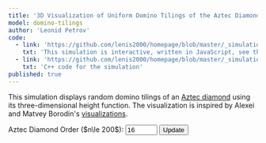 ```yaml
---
title: '3D Visualization of Uniform Domino Tilings of the Aztec Diamond'
model: domino-tilings
author: 'Leonid Petrov'
code:
  - link: 'https://github.com/lenis2000/homepage/blob/master/_simulations/domino_tilings/2025-04-17-aztec-uniform-3d.md'
    txt: 'This simulation is interactive, written in JavaScript, see the source code of this page at the link'
  - link: 'https://github.com/lenis2000/homepage/blob/master/_simulations/domino_tilings/2025-04-17-aztec-uniform-3d.cpp'
    txt: 'C++ code for the simulation'
published: true
---
```


<style>
  /* Ensure the canvas scales fully on wide screens and remains responsive on mobile */
  #aztec-canvas {
    width: 100%;
    height: 80vh; /* Use 80% of viewport height on large screens */
    vertical-align: top;
  }
  @media (max-width: 576px) {
    #aztec-canvas {
      height: 60vh;
    }
  }
</style>

<script src="https://cdn.jsdelivr.net/npm/three@0.132.2/build/three.min.js"></script>
<script src="https://cdn.jsdelivr.net/npm/three@0.132.2/examples/js/controls/OrbitControls.js"></script>
<script src="/js/2025-04-17-aztec-uniform-3d.js"></script>


This simulation displays random domino tilings of an <a href="https://mathworld.wolfram.com/AztecDiamond.html">Aztec diamond</a> using its three-dimensional height function. The visualization is inspired by Alexei and Matvey Borodin's <a href="https://math.mit.edu/~borodin/aztec.html">visualizations</a>.

<!-- Controls to change n -->
<div style="margin-bottom: 10px;">
  <label for="n-input">Aztec Diamond Order ($n\le 200$): </label>
  <input id="n-input" type="number" value="16" min="2" step="2" max="200" size="3">
  <button id="update-btn">Update</button>
  <span id="progress-indicator" style="font-weight: bold; margin-left: 10px;"></span>
</div>

<div id="aztec-canvas"></div>

<script>
Module.onRuntimeInitialized = async function() {
  const simulateAztec = Module.cwrap('simulateAztec','number',['number'],{async:true});
  const freeString    = Module.cwrap('freeString',null,['number']);
  const getProgress   = Module.cwrap('getProgress','number',[]);

  // Three.js setup
  let scene, camera, renderer, controls, dominoGroup;

  function initThreeJS() {
    scene = new THREE.Scene();
    scene.background = new THREE.Color(0xf0f0f0);
    const container = document.getElementById('aztec-canvas');
    const w = container.clientWidth, h = container.clientHeight;
    renderer = new THREE.WebGLRenderer({antialias:true});
    renderer.setSize(w,h);
    renderer.setPixelRatio(window.devicePixelRatio);
    // Enable OES_element_index_uint extension for WebGL 1 to support 32-bit indices
    renderer.getContext().getExtension('OES_element_index_uint');
    container.innerHTML = ''; container.appendChild(renderer.domElement);

    const frustum = 100, aspect = w/h;
    camera = new THREE.OrthographicCamera(
      -frustum*aspect/2, frustum*aspect/2,
       frustum/2, -frustum/2,
      1,1000
    );
    camera.position.set(0, 130, 0);
    camera.lookAt(0, 0, 0);

    scene.add(new THREE.AmbientLight(0xffffff,0.5));
    const dir = new THREE.DirectionalLight(0xffffff,0.8);
    dir.position.set(1,1,1).normalize();
    scene.add(dir);

    controls = new THREE.OrbitControls(camera, renderer.domElement);
    controls.enableDamping = true;
    controls.dampingFactor = 0.25;
    window.addEventListener('resize', onWindowResize);

    dominoGroup = new THREE.Group();
    scene.add(dominoGroup);

    animate();
  }

  function onWindowResize(){
    const container = document.getElementById('aztec-canvas');
    const w = container.clientWidth, h = container.clientHeight;
    const frustum = 100, aspect = w/h;
    camera.left = -frustum*aspect/2; camera.right = frustum*aspect/2;
    camera.top = frustum/2; camera.bottom = -frustum/2;
    camera.updateProjectionMatrix();
    renderer.setSize(w,h);
  }

  function animate(){
    requestAnimationFrame(animate);
    controls.update();
    renderer.render(scene, camera);
  }

  initThreeJS();

  // Calculate height function based on domino configuration
  // This implementation follows the algorithm from 2025-02-02-aztec-uniform.md
  function calculateHeightFunction(dominoes) {
    if (!dominoes || dominoes.length === 0) return new Map();

    // 1. Determine lattice unit (scaling factor)
    const minSidePx = Math.min(...dominoes.map(d => Math.min(d.w, d.h)));
    const unit = minSidePx / 2; // 2 lattice units → 1 short side
    if (unit <= 0) return new Map();

    // 2. Convert each domino to (orient, sign, gx, gy)
    const dominoData = dominoes.map(d => {
      const horiz = d.w > d.h;
      const orient = horiz ? 0 : 1;
      const sign = horiz
        ? (d.color === "green" ? -1 : 1)   // horizontal: green = −1, blue = +1
        : (d.color === "yellow" ? -1 : 1);  // vertical: yellow = −1, red = +1
      const gx = Math.round(d.x / unit);   // lattice coordinates
      const gy = Math.round(d.y / unit);
      return [orient, sign, gx, gy];
    });

    // 3. Build graph with height increments
    const adj = new Map();

    function addEdge(v1, v2, dh) {
      const v1Key = `${v1[0]},${v1[1]}`;
      const v2Key = `${v2[0]},${v2[1]}`;

      if (!adj.has(v1Key)) adj.set(v1Key, []);
      if (!adj.has(v2Key)) adj.set(v2Key, []);

      adj.get(v1Key).push([v2Key, dh]);
      adj.get(v2Key).push([v1Key, -dh]);
    }

    dominoData.forEach(([o, s, x, y]) => {
      if (o === 0) { // horizontal (4×2)
        const TL = [x, y+2], TM = [x+2, y+2], TR = [x+4, y+2];
        const BL = [x, y], BM = [x+2, y], BR = [x+4, y];

        addEdge(TL, TM, -s); addEdge(TM, TR, s);
        addEdge(BL, BM, s); addEdge(BM, BR, -s);
        addEdge(TL, BL, s); addEdge(TM, BM, 3*s);
        addEdge(TR, BR, s);
      } else { // vertical (2×4)
        const TL = [x, y+4], TR = [x+2, y+4];
        const ML = [x, y+2], MR = [x+2, y+2];
        const BL = [x, y], BR = [x+2, y];

        addEdge(TL, TR, -s); addEdge(ML, MR, -3*s); addEdge(BL, BR, -s);
        addEdge(TL, ML, s); addEdge(ML, BL, -s);
        addEdge(TR, MR, -s); addEdge(MR, BR, s);
      }
    });

    // 4. Breadth-first integration of heights
    const verts = Array.from(adj.keys()).map(k => {
      const [gx, gy] = k.split(',').map(Number);
      return {k, gx, gy};
    });

    // Find the "bottom-left" vertex as the root
    const root = verts.reduce((a, b) =>
      (a.gy < b.gy) || (a.gy === b.gy && a.gx <= b.gx) ? a : b
    ).k;

    const heights = new Map([[root, 0]]);
    const queue = [root];

    while (queue.length > 0) {
      const v = queue.shift();
      for (const [w, dh] of adj.get(v)) {
        if (!heights.has(w)) {
          heights.set(w, heights.get(v) + dh);
          queue.push(w);
        }
      }
    }

    // Create a map of vertex coordinates to height values
    const finalHeights = new Map();
    heights.forEach((h, key) => {
      const [x, y] = key.split(',').map(Number);
      // Important: negate the height as per the requirements
      finalHeights.set(`${x},${y}`, -h);
    });

    return finalHeights;
  }

  // Create a 3D face for a domino with its height function
  function createDominoFaces(domino, heightMap, scale) {
    const oddI = domino.color === "blue" || domino.color === "yellow";
    const oddJ = domino.color === "blue" || domino.color === "red";

    const isHorizontal = domino.w > domino.h;
    const color = domino.color;

    // Determine coordinates for each vertex
    let pts;
    if (isHorizontal) {
      // horizontal domino (blue or green)
      const w = 4, h = 2;
      const x = domino.x;
      const y = domino.y;

      pts = [
        [x, y+h],    // top-left
        [x+w, y+h],  // top-right
        [x+w, y],    // bottom-right
        [x, y],      // bottom-left
        [x+w/2, y+h],// top-mid
        [x+w/2, y]   // bottom-mid
      ];
    } else {
      // vertical domino (yellow or red)
      const w = 2, h = 4;
      const x = domino.x;
      const y = domino.y;

      pts = [
        [x, y],      // bottom-left
        [x, y+h],    // top-left
        [x+w, y+h],  // top-right
        [x+w, y],    // bottom-right
        [x, y+h/2],  // left-mid
        [x+w, y+h/2] // right-mid
      ];
    }

    // Map points to 3D coordinates with heights
    const vertices = [];
    const unit = isHorizontal ? domino.w / 4 : domino.h / 4;

    for (const [x, y] of pts) {
      const gridX = Math.round(x / unit);
      const gridY = Math.round(y / unit);
      const key = `${gridX},${gridY}`;

      // Get height for this vertex (default to 0 if not found)
      let z = 0;
      if (heightMap.has(key)) {
        z = heightMap.get(key);
      }

      // Apply scale and shifts
      const adjustedXShift = -0.5 + (isHorizontal ? 0 : 0);
      const adjustedYShift = 1.5 + (isHorizontal ? 0 : 0);

      vertices.push([
        x / 2.0 + adjustedXShift,
        z,  // z is the height
        y / 2.0 + adjustedYShift
      ]);
    }

    return {
      color: color,
      vertices: vertices
    };
  }

  async function updateVisualization(n) {
    // clear previous
    while(dominoGroup.children.length){
      const m = dominoGroup.children[0];
      dominoGroup.remove(m);
      m.geometry.dispose();
      m.material.dispose();
    }

    // start progress polling
    document.getElementById("progress-indicator").innerText = "Sampling... (0%)";
    const poll = setInterval(()=>{
      const p = getProgress();
      document.getElementById("progress-indicator").innerText = `Sampling... (${p}%)`;
      if(p>=100) clearInterval(poll);
    },100);

    try {
      // Get the domino configuration from the C++ code
      const ptr = await simulateAztec(n);
      let raw = Module.UTF8ToString(ptr);
      freeString(ptr);

      const dominoes = JSON.parse(raw);
      if (dominoes.error) throw new Error(dominoes.error);

      document.getElementById("progress-indicator").innerText = "Calculating height function...";

      // Calculate the height function
      const heightMap = calculateHeightFunction(dominoes);

      // Scale factor based on n
      const scale = 60/(2*n);

      // Colors for the materials
      const colors = {
        blue:   0x4363d8,
        green:  0x3cb44b,
        red:    0xe6194b,
        yellow: 0xffe119
      };

      // Create the 3D faces with proper heights
      document.getElementById("progress-indicator").innerText = "Rendering...";

      const faces = dominoes.map(domino => createDominoFaces(domino, heightMap, scale));
      const total = faces.length;

      // Batch processing of faces for better performance
      let idx = 0;
      function batch(start) {
        const end = Math.min(start + 500, total);
        for (let i = start; i < end; i++) {
          const f = faces[i];
          if (!f || !f.color || !Array.isArray(f.vertices)) continue;

          try {
            const geom = new THREE.BufferGeometry();
            // Vertices positions
            const pos = [];
            for (const v of f.vertices) {
              pos.push(v[0]*scale, v[1]*scale, v[2]*scale);
            }

            geom.setAttribute(
              'position',
              new THREE.Float32BufferAttribute(pos, 3)
            );

            // Triangulation indices
            const isH = (f.color === 'blue' || f.color === 'green');
            const indices = isH
              ? [0,1,3, 3,2,1, 0,1,4, 3,2,5]
              : [0,1,3, 3,2,1, 0,1,4, 3,2,5];

            // Use 32-bit indices if needed for larger models
            if (total > 65535 / 6) { // 6 vertices per domino
              geom.setIndex(new THREE.BufferAttribute(new Uint32Array(indices), 1));
            } else {
              geom.setIndex(indices);
            }

            geom.computeVertexNormals();

            const mat = new THREE.MeshStandardMaterial({
              color: colors[f.color] || 0x808080,
              side: THREE.DoubleSide,
              flatShading: true
            });

            dominoGroup.add(new THREE.Mesh(geom, mat));
          } catch(e) {
            console.warn("face error", i, e);
          }
        }

        idx = end;
        if (idx < total) {
          document.getElementById("progress-indicator").innerText =
            `Rendering... (${Math.floor(100*(idx/total))}%)`;
          requestAnimationFrame(() => batch(idx));
        } else {
          document.getElementById("progress-indicator").innerText = "";
          // === recentre the tiling ===
           const box    = new THREE.Box3().setFromObject(dominoGroup);
           const center = box.getCenter(new THREE.Vector3());
           dominoGroup.position.sub(center);   // move group so its centre is at (0,0,0)

          clearInterval(poll);
        }
      }

      batch(0);
    } catch(err) {
      console.error(err);
      document.getElementById("progress-indicator").innerText =
        `Error: ${err.message}`;
      clearInterval(poll);
    }
  }

  document.getElementById("update-btn").addEventListener("click", () => {
    let n = parseInt(document.getElementById("n-input").value, 10);
    if (isNaN(n) || n < 2 || n % 2 || n > 200) {
      return alert("Enter even n between 2 and 200");
    }
    updateVisualization(n);
  });

  updateVisualization(parseInt(document.getElementById("n-input").value, 10));
};
</script>
